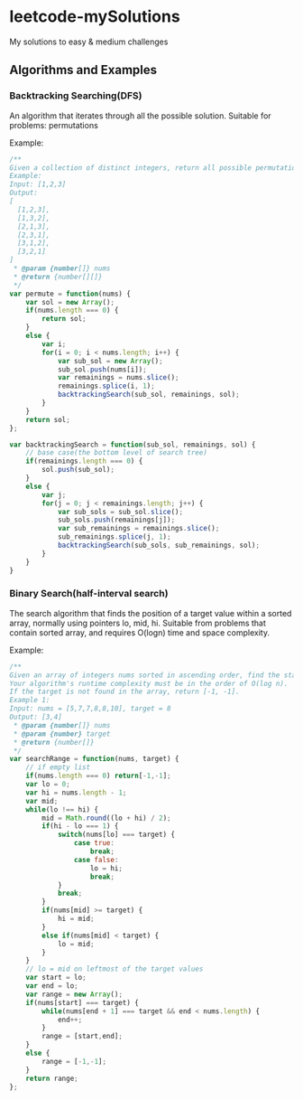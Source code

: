 # leetcode-mySolutions
My solutions to easy &amp; medium challenges
## Algorithms and Examples

### Backtracking Searching(DFS)
An algorithm that iterates through all the possible solution. Suitable for problems: permutations

Example:
```javascript
/**
Given a collection of distinct integers, return all possible permutations.
Example:
Input: [1,2,3]
Output:
[
  [1,2,3],
  [1,3,2],
  [2,1,3],
  [2,3,1],
  [3,1,2],
  [3,2,1]
]
 * @param {number[]} nums
 * @return {number[][]}
 */
var permute = function(nums) {
    var sol = new Array();
    if(nums.length === 0) {
        return sol;
    }
    else {
        var i;
        for(i = 0; i < nums.length; i++) {
            var sub_sol = new Array();
            sub_sol.push(nums[i]);
            var remainings = nums.slice();
            remainings.splice(i, 1);
            backtrackingSearch(sub_sol, remainings, sol);
        }
    }
    return sol;
};

var backtrackingSearch = function(sub_sol, remainings, sol) {
    // base case(the bottom level of search tree)
    if(remainings.length === 0) {
        sol.push(sub_sol);
    }
    else {
        var j;
        for(j = 0; j < remainings.length; j++) {
            var sub_sols = sub_sol.slice();
            sub_sols.push(remainings[j]);
            var sub_remainings = remainings.slice();
            sub_remainings.splice(j, 1);
            backtrackingSearch(sub_sols, sub_remainings, sol);
        }
    }
}

```

### Binary Search(half-interval search)
The search algorithm that finds the position of a target value within a sorted array, normally using pointers lo, mid, hi. Suitable from problems that contain sorted array, and requires O(logn) time and space complexity.

Example:
```javascript
/**
Given an array of integers nums sorted in ascending order, find the starting and ending position of a given target value.
Your algorithm's runtime complexity must be in the order of O(log n).
If the target is not found in the array, return [-1, -1].
Example 1:
Input: nums = [5,7,7,8,8,10], target = 8
Output: [3,4]
 * @param {number[]} nums
 * @param {number} target
 * @return {number[]}
 */
var searchRange = function(nums, target) {
    // if empty list
    if(nums.length === 0) return[-1,-1];
    var lo = 0;
    var hi = nums.length - 1;
    var mid;
    while(lo !== hi) {
        mid = Math.round((lo + hi) / 2);
        if(hi - lo === 1) {
            switch(nums[lo] === target) {
                case true:
                    break;
                case false:
                    lo = hi;
                    break;
            }
            break;
        }
        if(nums[mid] >= target) {
            hi = mid;
        }
        else if(nums[mid] < target) {
            lo = mid;
        }
    }
    // lo = mid on leftmost of the target values
    var start = lo;
    var end = lo;
    var range = new Array();
    if(nums[start] === target) {
        while(nums[end + 1] === target && end < nums.length) {
            end++;
        }
        range = [start,end];
    }
    else {
        range = [-1,-1];
    }
    return range;
};

```
